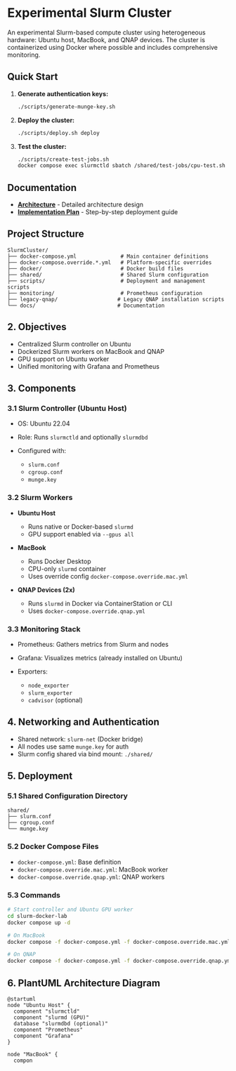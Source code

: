 # Experimental Slurm Cluster

An experimental Slurm-based compute cluster using heterogeneous hardware: Ubuntu host, MacBook, and QNAP devices. The cluster is containerized using Docker where possible and includes comprehensive monitoring.

## Quick Start

1. **Generate authentication keys:**

   ```bash
   ./scripts/generate-munge-key.sh
   ```

2. **Deploy the cluster:**

   ```bash
   ./scripts/deploy.sh deploy
   ```

3. **Test the cluster:**

   ```bash
   ./scripts/create-test-jobs.sh
   docker compose exec slurmctld sbatch /shared/test-jobs/cpu-test.sh
   ```

## Documentation

- **[Architecture](docs/architecture.md)** - Detailed architecture design
- **[Implementation Plan](docs/implementation-plan.md)** - Step-by-step deployment guide

## Project Structure

```
SlurmCluster/
├── docker-compose.yml              # Main container definitions
├── docker-compose.override.*.yml   # Platform-specific overrides
├── docker/                         # Docker build files
├── shared/                         # Shared Slurm configuration
├── scripts/                        # Deployment and management scripts
├── monitoring/                     # Prometheus configuration
├── legacy-qnap/                   # Legacy QNAP installation scripts
└── docs/                          # Documentation
```

## 2. Objectives

- Centralized Slurm controller on Ubuntu
- Dockerized Slurm workers on MacBook and QNAP
- GPU support on Ubuntu worker
- Unified monitoring with Grafana and Prometheus

## 3. Components

### 3.1 Slurm Controller (Ubuntu Host)

- OS: Ubuntu 22.04
- Role: Runs `slurmctld` and optionally `slurmdbd`
- Configured with:

  - `slurm.conf`
  - `cgroup.conf`
  - `munge.key`

### 3.2 Slurm Workers

- **Ubuntu Host**

  - Runs native or Docker-based `slurmd`
  - GPU support enabled via `--gpus all`

- **MacBook**

  - Runs Docker Desktop
  - CPU-only `slurmd` container
  - Uses override config `docker-compose.override.mac.yml`

- **QNAP Devices (2x)**

  - Runs `slurmd` in Docker via ContainerStation or CLI
  - Uses `docker-compose.override.qnap.yml`

### 3.3 Monitoring Stack

- Prometheus: Gathers metrics from Slurm and nodes
- Grafana: Visualizes metrics (already installed on Ubuntu)
- Exporters:

  - `node_exporter`
  - `slurm_exporter`
  - `cadvisor` (optional)

## 4. Networking and Authentication

- Shared network: `slurm-net` (Docker bridge)
- All nodes use same `munge.key` for auth
- Slurm config shared via bind mount: `./shared/`

## 5. Deployment

### 5.1 Shared Configuration Directory

```
shared/
├── slurm.conf
├── cgroup.conf
└── munge.key
```

### 5.2 Docker Compose Files

- `docker-compose.yml`: Base definition
- `docker-compose.override.mac.yml`: MacBook worker
- `docker-compose.override.qnap.yml`: QNAP workers

### 5.3 Commands

```bash
# Start controller and Ubuntu GPU worker
cd slurm-docker-lab
docker compose up -d

# On MacBook
docker compose -f docker-compose.yml -f docker-compose.override.mac.yml up -d

# On QNAP
docker compose -f docker-compose.yml -f docker-compose.override.qnap.yml up -d
```

## 6. PlantUML Architecture Diagram

```plantuml
@startuml
node "Ubuntu Host" {
  component "slurmctld"
  component "slurmd (GPU)"
  database "slurmdbd (optional)"
  component "Prometheus"
  component "Grafana"
}

node "MacBook" {
  compon
```
